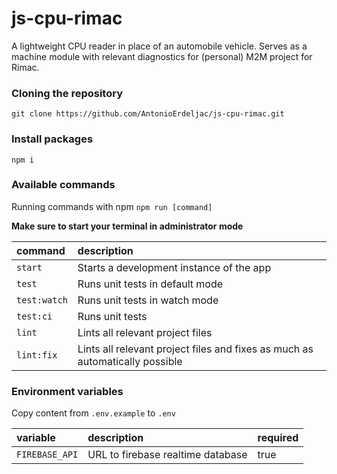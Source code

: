 # js-cpu-rimac

A lightweight CPU reader in place of an automobile vehicle. Serves as a machine module with relevant diagnostics for (personal) M2M project for Rimac.

### Cloning the repository

```shell
git clone https://github.com/AntonioErdeljac/js-cpu-rimac.git
```

### Install packages


```shell
npm i
```

### Available commands

Running commands with npm `npm run [command]`

**Make sure to start your terminal in administrator mode**

| command            | description                                                                                                 |
| :----------------- | :---------------------------------------------------------------------------------------------------------- |
| `start`            | Starts a development instance of the app                                                                    |
| `test`             | Runs unit tests in default mode                                                                             |
| `test:watch`       | Runs unit tests in watch mode                                                                               |
| `test:ci`          | Runs unit tests                                                                                             |
| `lint`             | Lints all relevant project files                                                                            |
| `lint:fix`         | Lints all relevant project files and fixes as much as automatically possible                                |

### Environment variables

Copy content from `.env.example` to `.env`

| variable           | description                              | required                                                                                                                         |
| :----------------- | :--------------------------------------- | :------------------------------------------------------------------------------------------------------------------------------- |
| `FIREBASE_API`     | URL to firebase realtime database        | true                                                                                                                             |
